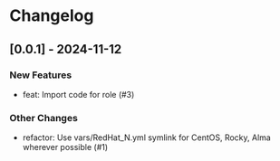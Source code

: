 Changelog
=========

[0.0.1] - 2024-11-12
--------------------

### New Features

- feat: Import code for role (#3)

### Other Changes

- refactor: Use vars/RedHat_N.yml symlink for CentOS, Rocky, Alma wherever possible (#1)

